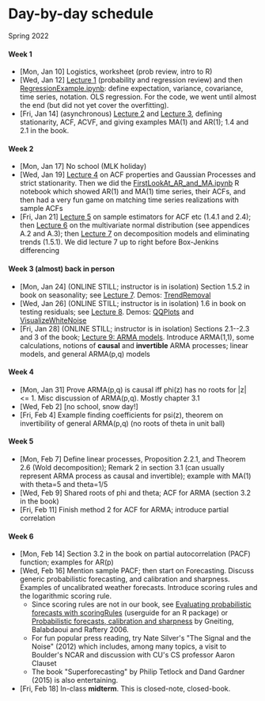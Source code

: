 
# Day-by-day schedule

Spring 2022
#### Week 1
- [Mon, Jan 10]  Logistics, worksheet (prob review, intro to R)
- [Wed, Jan 12]  [Lecture 1](Notes/1_Probability_regression_review.pdf) (probability and regression review) and then [RegressionExample.ipynb](Code/RegressionExample.ipynb): define expectation, variance, covariance, time series, notation. OLS regression. For the code, we went until almost the end (but did not yet cover the overfitting).
- [Fri, Jan 14]  (asynchronous) [Lecture 2](Notes/2_Stationarity_and_Autocorrelation.pdf) and [Lecture 3](Notes/3_Examples_of_stationary_time_series.pdf), defining stationarity, ACF, ACVF, and giving examples MA(1) and AR(1); 1.4 and 2.1 in the book.

#### Week 2
- [Mon, Jan 17] No school (MLK holiday)
- [Wed, Jan 19] [Lecture 4](Notes/4_PropertiesACF_GPs_strict_stationarity.pdf) on ACF properties and Gaussian Processes and strict stationarity. Then we did the [FirstLookAt_AR_and_MA.ipynb](Code/FirstLookAt_AR_and_MA.ipynb) R notebook which showed AR(1) and MA(1) time series, their ACFs, and then had a very fun game on matching time series realizations with sample ACFs
- [Fri, Jan 21] [Lecture 5](Notes/5_SampleEstimators.pdf) on sample estimators for ACF etc (1.4.1 and 2.4); then [Lecture 6](Notes/6_MultivariateNormal.pdf) on the multivariate normal distribution (see appendices A.2 and A.3); then [Lecture 7](Notes/7_EliminatingTrends.pdf) on decomposition models and eliminating trends (1.5.1). We did lecture 7 up to right before Box-Jenkins differencing

#### Week 3 (almost) back in person
- [Mon, Jan 24] (ONLINE STILL; instructor is in isolation) Section 1.5.2 in book on seasonality; see [Lecture 7](Notes/7_EliminatingTrends.pdf). Demos: [TrendRemoval](Code/TrendRemoval.ipynb)
- [Wed, Jan 26] (ONLINE STILL; instructor is in isolation) 1.6 in book on testing residuals; see [Lecture 8](Notes/8_TestingResiduals.pdf). Demos: [QQPlots](Code/QQPlots.ipynb) and [VisualizeWhiteNoise](Code/VisualizeWhiteNoise.ipynb)
- [Fri, Jan 28] (ONLINE STILL; instructor is in isolation) Sections 2.1--2.3 and 3 of the book; [Lecture 9: ARMA models](9_ARMA_models.pdf). Introduce ARMA(1,1), some calculations, notions of **causal** and **invertible** ARMA processes; linear models, and general ARMA(p,q) models

#### Week 4
- [Mon, Jan 31] Prove ARMA(p,q) is causal iff phi(z) has no roots for |z| <= 1.  Misc discussion of ARMA(p,q). Mostly chapter 3.1
- [Wed, Feb 2]  [no school, snow day!]
- [Fri, Feb 4] Example finding coefficients for psi(z), theorem on invertibility of general ARMA(p,q) (no roots of theta in unit ball)

#### Week 5
- [Mon, Feb 7] Define linear processes, Proposition 2.2.1, and Theorem 2.6 (Wold decomposition); Remark 2 in section 3.1 (can usually represent ARMA process as causal and invertible); example with MA(1) with theta=5 and theta=1/5
- [Wed, Feb 9] Shared roots of phi and theta; ACF for ARMA (section 3.2 in the book)
- [Fri, Feb 11] Finish method 2 for ACF for ARMA; introduce partial correlation

#### Week 6
- [Mon, Feb 14] Section 3.2 in the book on partial autocorrelation (PACF) function; examples for AR(p)
- [Wed, Feb 16] Mention sample PACF; then start on Forecasting. Discuss generic probabilistic forecasting, and calibration and sharpness. Examples of uncalibrated weather forecasts.  Introduce scoring rules and the logarithmic scoring rule.
  - Since scoring rules are not in our book, see [Evaluating probabilistic forecasts with scoringRules](https://arxiv.org/abs/1709.04743) (userguide for an R package) or [Probabilistic forecasts, calibration and sharpness](https://sites.stat.washington.edu/raftery/Research/PDF/Gneiting2007jrssb.pdf) by Gneiting, Balabdaoui and Raftery 2006.
  - For fun popular press reading, try Nate Silver's "The Signal and the Noise" (2012) which includes, among many topics, a visit to Boulder's NCAR and discussion with CU's CS professor Aaron Clauset
  - The book "Superforecasting" by Philip Tetlock and Dand Gardner (2015) is also entertaining.
- [Fri, Feb 18] In-class **midterm**. This is closed-note, closed-book.  

